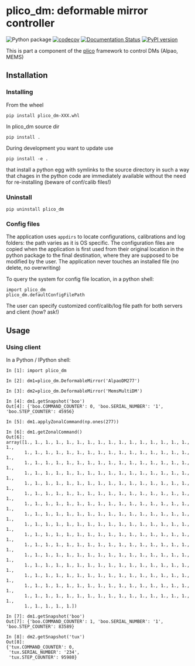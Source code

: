 # plico_dm: deformable mirror controller 


 ![Python package](https://github.com/ArcetriAdaptiveOptics/plico_dm/workflows/Python%20package/badge.svg)
 [![codecov](https://codecov.io/gh/ArcetriAdaptiveOptics/plico_dm/branch/main/graph/badge.svg?token=ApWOrs49uw)](https://codecov.io/gh/ArcetriAdaptiveOptics/plico_dm)
 [![Documentation Status](https://readthedocs.org/projects/plico_dm/badge/?version=latest)](https://plico_dm.readthedocs.io/en/latest/?badge=latest)
 [![PyPI version](https://badge.fury.io/py/plico-dm.svg)](https://badge.fury.io/py/plico-dm)


This is part a component of the [plico][plico] framework to control DMs (Alpao, MEMS)


[plico]: https://github.com/ArcetriAdaptiveOptics/plico


## Installation

### Installing

From the wheel

```
pip install plico_dm-XXX.whl
```

In plico_dm source dir

```
pip install .
```

During development you want to update use

```
pip install -e .
```
that install a python egg with symlinks to the source directory in such 
a way that chages in the python code are immediately available without 
the need for re-installing (beware of conf/calib files!)

### Uninstall

```
pip uninstall plico_dm
```

### Config files

The application uses `appdirs` to locate configurations, calibrations 
and log folders: the path varies as it is OS specific. 
The configuration files are copied when the application is first used
from their original location in the python package to the final
destination, where they are supposed to be modified by the user.
The application never touches an installed file (no delete, no overwriting)

To query the system for config file location, in a python shell:

```
import plico_dm
plico_dm.defaultConfigFilePath
```


The user can specify customized conf/calib/log file path for both
servers and client (how? ask!)


## Usage

### Using client 

In a Python / IPython shell:

```
In [1]: import plico_dm

In [2]: dm1=plico_dm.DeformableMirror('AlpaoDM277')

In [3]: dm2=plico_dm.DeformableMirror('MemsMultiDM')

In [4]: dm1.getSnapshot('boo')
Out[4]: {'boo.COMMAND_COUNTER': 0, 'boo.SERIAL_NUMBER': '1', 'boo.STEP_COUNTER': 45956}

In [5]: dm1.applyZonalCommand(np.ones(277))

In [6]: dm1.getZonalCommand()
Out[6]:
array([1., 1., 1., 1., 1., 1., 1., 1., 1., 1., 1., 1., 1., 1., 1., 1., 1.,
       1., 1., 1., 1., 1., 1., 1., 1., 1., 1., 1., 1., 1., 1., 1., 1., 1.,
       1., 1., 1., 1., 1., 1., 1., 1., 1., 1., 1., 1., 1., 1., 1., 1., 1.,
       1., 1., 1., 1., 1., 1., 1., 1., 1., 1., 1., 1., 1., 1., 1., 1., 1.,
       1., 1., 1., 1., 1., 1., 1., 1., 1., 1., 1., 1., 1., 1., 1., 1., 1.,
       1., 1., 1., 1., 1., 1., 1., 1., 1., 1., 1., 1., 1., 1., 1., 1., 1.,
       1., 1., 1., 1., 1., 1., 1., 1., 1., 1., 1., 1., 1., 1., 1., 1., 1.,
       1., 1., 1., 1., 1., 1., 1., 1., 1., 1., 1., 1., 1., 1., 1., 1., 1.,
       1., 1., 1., 1., 1., 1., 1., 1., 1., 1., 1., 1., 1., 1., 1., 1., 1.,
       1., 1., 1., 1., 1., 1., 1., 1., 1., 1., 1., 1., 1., 1., 1., 1., 1.,
       1., 1., 1., 1., 1., 1., 1., 1., 1., 1., 1., 1., 1., 1., 1., 1., 1.,
       1., 1., 1., 1., 1., 1., 1., 1., 1., 1., 1., 1., 1., 1., 1., 1., 1.,
       1., 1., 1., 1., 1., 1., 1., 1., 1., 1., 1., 1., 1., 1., 1., 1., 1.,
       1., 1., 1., 1., 1., 1., 1., 1., 1., 1., 1., 1., 1., 1., 1., 1., 1.,
       1., 1., 1., 1., 1., 1., 1., 1., 1., 1., 1., 1., 1., 1., 1., 1., 1.,
       1., 1., 1., 1., 1., 1., 1., 1., 1., 1., 1., 1., 1., 1., 1., 1., 1.,
       1., 1., 1., 1., 1.])

In [7]: dm1.getSnapshot('boo')
Out[7]: {'boo.COMMAND_COUNTER': 1, 'boo.SERIAL_NUMBER': '1', 'boo.STEP_COUNTER': 83589}

In [8]: dm2.getSnapshot('tux')
Out[8]:
{'tux.COMMAND_COUNTER': 0,
 'tux.SERIAL_NUMBER': '234',
 'tux.STEP_COUNTER': 95980}
```

